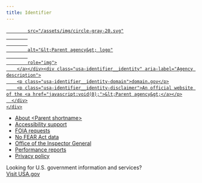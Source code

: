 ```yaml
---
title: Identifier
---
```

<div class="usa-identifier">
  <section
    class="usa-identifier__section usa-identifier__section--masthead"
    aria-label="Agency identifier">
    <div class="usa-identifier__container"><div class="usa-identifier__logos">
        <a href="javascript:void(0);" class="usa-identifier__logo">
          <img
            class="usa-identifier__logo-img"
            
            src="/assets/img/circle-gray-20.svg"
            
            
            alt="&lt;Parent agency&gt; logo"
            
            role="img">
        </a></div><div class="usa-identifier__identity" aria-label="Agency description">
        <p class="usa-identifier__identity-domain">domain.gov</p>
        <p class="usa-identifier__identity-disclaimer">An official website of the <a href="javascript:void(0);">&lt;Parent agency&gt;</a></p>
      </div>
    </div>
  </section>
  <nav class="usa-identifier__section usa-identifier__section--required-links" aria-label="Important links">
    <div class="usa-identifier__container">
      <ul class="usa-identifier__required-links-list">
        <li class="usa-identifier__required-links-item">
          <a href="javascript:void(0);" class="usa-identifier__required-link">About &lt;Parent shortname&gt;</a>
        </li>
        <li class="usa-identifier__required-links-item">
          <a href="javascript:void(0);"
            class="usa-identifier__required-link">Accessibility support</a>
        </li>
        <li class="usa-identifier__required-links-item">
          <a href="javascript:void(0);"
            class="usa-identifier__required-link usa-link">FOIA requests</a>
        </li>
        <li class="usa-identifier__required-links-item">
          <a href="javascript:void(0);"
            class="usa-identifier__required-link usa-link">No FEAR Act data</a>
        </li>
        <li class="usa-identifier__required-links-item">
          <a href="javascript:void(0);" class="usa-identifier__required-link usa-link">Office of the Inspector General</a>
        </li>
        <li class="usa-identifier__required-links-item">
          <a href="javascript:void(0);" class="usa-identifier__required-link usa-link">Performance reports</a>
        </li>
        <li class="usa-identifier__required-links-item">
          <a href="javascript:void(0);" class="usa-identifier__required-link usa-link">Privacy policy</a>
        </li>
      </ul>
    </div>
  </nav>
  <section class="usa-identifier__section usa-identifier__section--usagov" aria-label="U.S. government information and services">
    <div class="usa-identifier__container">
      <div class="usa-identifier__usagov-description">Looking for U.S. government information and services?</div>
      <a href="https://www.usa.gov/" class="usa-link">Visit USA.gov</a>
    </div>
  </section>
  </div>